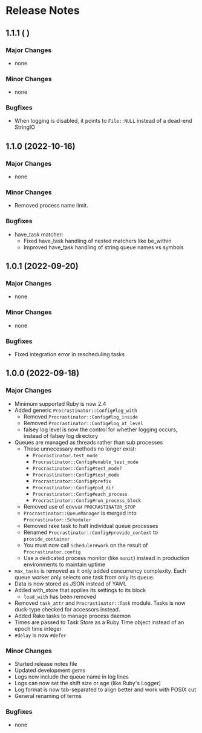 # Release Notes

## 1.1.1 (         )

### Major Changes

* none

### Minor Changes

* none

### Bugfixes

* When logging is disabled, it points to `File::NULL` instead of a dead-end StringIO

## 1.1.0 (2022-10-16)

### Major Changes

* none

### Minor Changes

* Removed process name limit.

### Bugfixes

* have_task matcher:
    * Fixed have_task handling of nested matchers like be_within
    * Improved have_task handling of string queue names vs symbols

## 1.0.1 (2022-09-20)

### Major Changes

* none

### Minor Changes

* none

### Bugfixes

* Fixed integration error in rescheduling tasks

## 1.0.0 (2022-09-18)

### Major Changes

* Minimum supported Ruby is now 2.4
* Added generic `Procrastinator::Config#log_with`
    * Removed `Procrastinator::Config#log_inside`
    * Removed `Procrastinator::Config#log_at_level`
    * falsey log level is now the control for whether logging occurs, instead of falsey log directory
* Queues are managed as threads rather than sub processes
    * These unnecessary methods no longer exist:
        * `Procrastinator.test_mode`
        * `Procrastinator::Config#enable_test_mode`
        * `Procrastinator::Config#test_mode?`
        * `Procrastinator::Config#test_mode`
        * `Procrastinator::Config#prefix`
        * `Procrastinator::Config#pid_dir`
        * `Procrastinator::Config#each_process`
        * `Procrastinator::Config#run_process_block`
    * Removed use of envvar `PROCRASTINATOR_STOP`
    * `Procrastinator::QueueManager` is merged into `Procrastinator::Scheduler`
    * Removed rake task to halt individual queue processes
    * Renamed `Procrastinator::Config#provide_context` to `provide_container`
    * You must now call `Scheduler#work` on the result of `Procrastinator.config`
    * Use a dedicated process monitor (like `monit`) instead in production environments to maintain uptime
* `max_tasks` is removed as it only added concurrency complexity. Each queue worker only selects one task from only its
  queue.
* Data is now stored as JSON instead of YAML
* Added with_store that applies its settings to its block
    * `load_with` has been removed
* Removed `task_attr` and `Procrastinator::Task` module. Tasks is now duck-type checked for accessors instead.
* Added Rake tasks to manage process daemon
* Times are passed to Task Store as a Ruby Time object instead of an epoch time integer
* `#delay` is now `#defer`

### Minor Changes

* Started release notes file
* Updated development gems
* Logs now include the queue name in log lines
* Logs can now set the shift size or age (like Ruby's Logger)
* Log format is now tab-separated to align better and work with POSIX cut
* General renaming of terms

### Bugfixes

* none 
